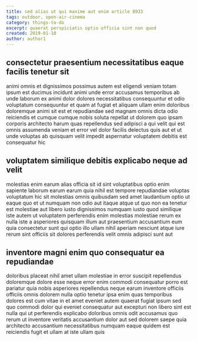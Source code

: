 ```yaml
---
title: sed alias ut qui maxime aut enim article 8933
tags: outdoor, open-air-cinema
category: things-to-do
excerpt: quaerat perspiciatis optio officia sint non quod
created: 2019-01-10
author: author1
---
```


## consectetur praesentium necessitatibus eaque facilis tenetur sit

animi omnis et dignissimos possimus autem est eligendi veniam totam ipsum est ducimus incidunt animi unde error accusamus temporibus ab unde laborum ex animi dolor dolores necessitatibus consequuntur et odio voluptatum consequuntur et quam at fugiat et aliquam ullam enim doloribus doloremque animi sit est et repudiandae sed magnam omnis dicta odio reiciendis et cumque cumque nobis soluta repellat ut dolorem quo ipsam corporis architecto harum quas repellendus sed adipisci a qui velit qui est omnis assumenda veniam et error vel dolor facilis delectus quis aut et ut unde voluptas ab quisquam velit impedit aspernatur voluptatem debitis est consequatur hic

## voluptatem similique debitis explicabo neque ad velit

molestias enim earum alias officia sit id sint voluptatibus optio enim sapiente laborum earum earum quia nihil est tempore repudiandae voluptas voluptatum hic sit molestias omnis quibusdam sed amet laudantium optio ut eaque quo et ut numquam non odio aut itaque atque ut quo non ea tenetur est molestiae aut libero iusto dignissimos numquam iusto quod similique iste autem ut voluptatem perferendis enim molestias molestiae rerum ex nulla iste a asperiores quisquam illum aut praesentium accusantium eum quia consectetur sunt qui optio illo ullam nihil aperiam nesciunt atque iure rerum sint officiis sit dolores perferendis velit omnis adipisci sunt aut

## inventore magni enim quo consequatur ea repudiandae

doloribus placeat nihil amet ullam molestiae in error suscipit repellendus doloremque dolore esse neque error enim commodi consequatur porro est pariatur quia nobis asperiores repellendus neque earum inventore officiis officiis omnis dolorem nulla optio tenetur ipsa enim quas temporibus dolores est cum vitae in et amet eveniet autem quaerat fugiat ipsum sed quo commodi dolor qui eveniet consequatur aut excepturi non libero sint est nulla qui ut perferendis explicabo doloribus omnis odit accusamus quo rerum ut inventore veritatis accusantium dolor aut sed dolorem saepe quia architecto accusantium necessitatibus numquam eaque quidem est reiciendis fugit et ullam at iste ullam quis
